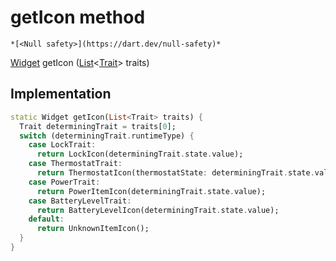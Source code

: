 


# getIcon method




    *[<Null safety>](https://dart.dev/null-safety)*




[Widget](https://api.flutter.dev/flutter/widgets/Widget-class.html) getIcon
([List](https://api.flutter.dev/flutter/dart-core/List-class.html)&lt;[Trait](https://yonomi.co/yonomi-sdk/Trait-class.html)> traits)








## Implementation

```dart
static Widget getIcon(List<Trait> traits) {
  Trait determiningTrait = traits[0];
  switch (determiningTrait.runtimeType) {
    case LockTrait:
      return LockIcon(determiningTrait.state.value);
    case ThermostatTrait:
      return ThermostatIcon(thermostatState: determiningTrait.state.value);
    case PowerTrait:
      return PowerItemIcon(determiningTrait.state.value);
    case BatteryLevelTrait:
      return BatteryLevelIcon(determiningTrait.state.value);
    default:
      return UnknownItemIcon();
  }
}
```







